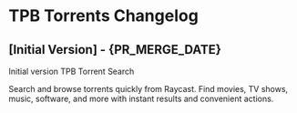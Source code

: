 # TPB Torrents Changelog

## [Initial Version] - {PR_MERGE_DATE}

Initial version TPB Torrent Search

Search and browse torrents quickly from Raycast. Find movies, TV shows, music, software, and more with instant results and convenient actions.